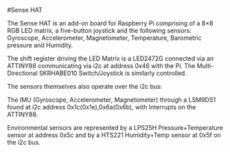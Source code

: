 <!--
---
name: Sense HAT
class: board
type: led,sensor
formfactor: HAT
image: 'sense-hat.png'
manufacturer: Raspberry Pi
description: Add-on board that includes an 8×8 RGB LED matrix, 5-button joystick as well as IMU and environmental sensors
url: https://www.raspberrypi.org/products/sense-hat/
pincount: 40
eeprom: yes
pin:
  '3':
    mode: i2c
  '5':
    mode: i2c
install:
  'devices':
    - 'i2c'
-->
#Sense HAT

The Sense HAT is an add-on board for Raspberry Pi comprising of a 8×8 RGB LED matrix, a five-button joystick and the following sensors: Gyroscope, Accelerometer, Magnetometer, Temperature, Barometric pressure and Humidity.

The shift register driving the LED Matrix is a LED2472G connected via an ATTINY88 communicating via i2c at address 0x46 with the Pi. The Multi-Directional SKRHABE010 Switch/Joystick is similarly controlled.

The sensors themselves also operate over the i2c bus:

The IMU (Gyroscope, Accelerometer, Magnetometer) through a LSM9DS1 found at i2c address 0x1c(0x1e),0x6a(0x6b), with Interrupts on the ATTINY88.

Environmental sensors are represented by a LPS25H Pressure+Temperature sensor at address 0x5c and by a HTS221 Humidity+Temp sensor at 0x5f on the i2c bus.
